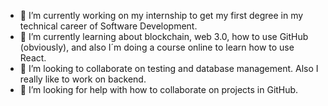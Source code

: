 

- 🔭 I’m currently working on my internship to get my first degree in my technical career of Software Development.
- 🌱 I’m currently learning about blockchain, web 3.0, how to use GitHub (obviously), and also I´m doing a course online to learn how to use React.
- 👯 I’m looking to collaborate on testing and database management. Also I really like to work on backend.
- 🤔 I’m looking for help with how to collaborate on projects in GitHub.


